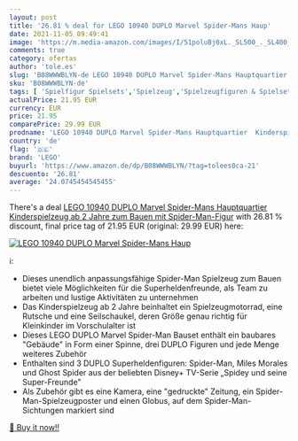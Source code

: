 ```yaml
---
layout: post
title: '26.81 % deal for LEGO 10940 DUPLO Marvel Spider-Mans Haup'
date: 2021-11-05 09:49:41
image: 'https://m.media-amazon.com/images/I/51poluBj0xL._SL500_._SL400_.jpg'
comments: true
category: ofertas
author: 'tole.es'
slug: 'B08WWWBLYN-de LEGO 10940 DUPLO Marvel Spider-Mans Hauptquartier...'
sku: 'B08WWWBLYN-de'
tags: [ 'Spielfigur Spielsets','Spielzeug','Spielzeugfiguren & Spielsets','lego', ]
actualPrice: 21.95 EUR
currency: EUR
price: 21.95
comparePrice: 29.99 EUR
prodname: 'LEGO 10940 DUPLO Marvel Spider-Mans Hauptquartier  Kinderspielzeug ab 2 Jahre zum Bauen mit Spider-Man-Figur'
country: 'de'
flag: '🇩🇪'
brand: 'LEGO'
buyurl: 'https://www.amazon.de/dp/B08WWWBLYN/?tag=tolees0ca-21'
descuento: '26.81'
average: '24.0745454545455'
---
```


There's a deal [LEGO 10940 DUPLO Marvel Spider-Mans Hauptquartier  Kinderspielzeug ab 2 Jahre zum Bauen mit Spider-Man-Figur](https://www.amazon.de/dp/B08WWWBLYN/?tag=tolees0ca-21)  with  26.81 % discount, final price tag of  21.95 EUR (original: 29.99 EUR) here:

[![LEGO 10940 DUPLO Marvel Spider-Mans Haup](https://m.media-amazon.com/images/I/51poluBj0xL._SL500_._SL400_.jpg)](https://www.amazon.de/dp/B08WWWBLYN/?tag=tolees0ca-21)

ℹ️:

- Dieses unendlich anpassungsfähige Spider-Man Spielzeug zum Bauen bietet viele Möglichkeiten für die Superheldenfreunde, als Team zu arbeiten und lustige Aktivitäten zu unternehmen
- Das Kinderspielzeug ab 2 Jahre beinhaltet ein Spielzeugmotorrad, eine Rutsche und eine Seilschaukel, deren Größe genau richtig für Kleinkinder im Vorschulalter ist
- Dieses LEGO DUPLO Marvel Spider-Man Bauset enthält ein baubares "Gebäude" in Form einer Spinne, drei DUPLO Figuren und jede Menge weiteres Zubehör
- Enthalten sind 3 DUPLO Superheldenfiguren: Spider-Man, Miles Morales und Ghost Spider aus der beliebten Disney+ TV-Serie „Spidey und seine Super-Freunde"
- Als Zubehör gibt es eine Kamera, eine "gedruckte" Zeitung, ein Spider-Man-Spielzeugposter und einen Globus, auf dem Spider-Man-Sichtungen markiert sind

[🛒 Buy it now!!](https://www.amazon.de/dp/B08WWWBLYN/?tag=tolees0ca-21)
